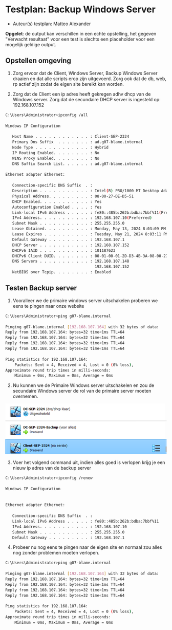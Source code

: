# Testplan: Backup Windows Server

- Auteur(s) testplan: Matteo Alexander

**Opgelet**: de output kan verschillen in een echte opstelling, het gegeven "Verwacht resultaat" voor een test is slechts een placeholder voor een mogelijk geldige output. 


## Opstellen omgeving

1) Zorg ervoor dat de Client, Windows Server, Backup Windows Server draaien en dat alle scripts erop zijn uitgevoerd. Zorg ook dat de db, web, rp actief zijn zodat de eigen site bereikt kan worden.

2) Zorg dat de Client een ip adres heeft gekregen adhv dhcp van de Windows server. Zorg dat de secundaire DHCP server is ingesteld op: 192.168.107.152
```bash
C:\Users\Administrator>ipconfig /all

Windows IP Configuration

   Host Name . . . . . . . . . . . . : Client-SEP-2324
   Primary Dns Suffix  . . . . . . . : ad.g07-blame.internal
   Node Type . . . . . . . . . . . . : Hybrid
   IP Routing Enabled. . . . . . . . : No
   WINS Proxy Enabled. . . . . . . . : No
   DNS Suffix Search List. . . . . . : ad.g07-blame.internal

Ethernet adapter Ethernet:

   Connection-specific DNS Suffix  . :
   Description . . . . . . . . . . . : Intel(R) PRO/1000 MT Desktop Adapter
   Physical Address. . . . . . . . . : 08-00-27-DE-D5-51
   DHCP Enabled. . . . . . . . . . . : Yes
   Autoconfiguration Enabled . . . . : Yes
   Link-local IPv6 Address . . . . . : fe80::485b:262b:bdba:7bbf%11(Preferred)
   IPv4 Address. . . . . . . . . . . : 192.168.107.10(Preferred)
   Subnet Mask . . . . . . . . . . . : 255.255.255.0
   Lease Obtained. . . . . . . . . . : Monday, May 13, 2024 8:03:09 PM
   Lease Expires . . . . . . . . . . : Tuesday, May 21, 2024 8:03:11 PM
   Default Gateway . . . . . . . . . : 192.168.107.1
   DHCP Server . . . . . . . . . . . : 192.168.107.152
   DHCPv6 IAID . . . . . . . . . . . : 101187623
   DHCPv6 Client DUID. . . . . . . . : 00-01-00-01-2D-D3-4B-3A-08-00-27-DE-D5-51
   DNS Servers . . . . . . . . . . . : 192.168.107.148
                                       192.168.107.152
   NetBIOS over Tcpip. . . . . . . . : Enabled
```

## Testen Backup server

1) Vooralleer we de primaire windows server uitschakelen proberen we eens te pingen naar onze website
```bash
C:\Users\Administrator>ping g07-blame.internal

Pinging g07-blame.internal [192.168.107.164] with 32 bytes of data:
Reply from 192.168.107.164: bytes=32 time<1ms TTL=64
Reply from 192.168.107.164: bytes=32 time<1ms TTL=64
Reply from 192.168.107.164: bytes=32 time<1ms TTL=64
Reply from 192.168.107.164: bytes=32 time<1ms TTL=64

Ping statistics for 192.168.107.164:
    Packets: Sent = 4, Received = 4, Lost = 0 (0% loss),
Approximate round trip times in milli-seconds:
    Minimum = 0ms, Maximum = 0ms, Average = 0ms
```

2) Nu kunnen we de Primaire Windows server uitschakelen en zou de secundaire Windows server de rol van de primaire server moeten overnemen.

![](img/dc_uit.png)

3) Voer het volgend command uit, indien alles goed is verlopen krijg je een nieuw ip adres van de backup server
```bash
C:\Users\Administrator>ipconfig /renew

Windows IP Configuration


Ethernet adapter Ethernet:

   Connection-specific DNS Suffix  . :
   Link-local IPv6 Address . . . . . : fe80::485b:262b:bdba:7bbf%11
   IPv4 Address. . . . . . . . . . . : 192.168.107.10
   Subnet Mask . . . . . . . . . . . : 255.255.255.0
   Default Gateway . . . . . . . . . : 192.168.107.1
```

4) Probeer nu nog eens te pingen naar de eigen site en normaal zou alles nog zonder problemen moeten verlopen.

```bash
C:\Users\Administrator>ping g07-blame.internal

Pinging g07-blame.internal [192.168.107.164] with 32 bytes of data:
Reply from 192.168.107.164: bytes=32 time<1ms TTL=64
Reply from 192.168.107.164: bytes=32 time<1ms TTL=64
Reply from 192.168.107.164: bytes=32 time<1ms TTL=64
Reply from 192.168.107.164: bytes=32 time<1ms TTL=64

Ping statistics for 192.168.107.164:
    Packets: Sent = 4, Received = 4, Lost = 0 (0% loss),
Approximate round trip times in milli-seconds:
    Minimum = 0ms, Maximum = 0ms, Average = 0ms
```